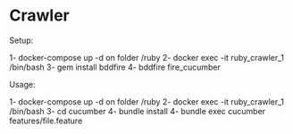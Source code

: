 # Crawler

Setup:

1- docker-compose up -d on folder /ruby
2- docker exec -it ruby_crawler_1 /bin/bash
3- gem install bddfire
4- bddfire fire_cucumber

Usage:

1- docker-compose up -d on folder /ruby
2- docker exec -it ruby_crawler_1 /bin/bash
3- cd cucumber
4- bundle install
4- bundle exec cucumber features/file.feature
